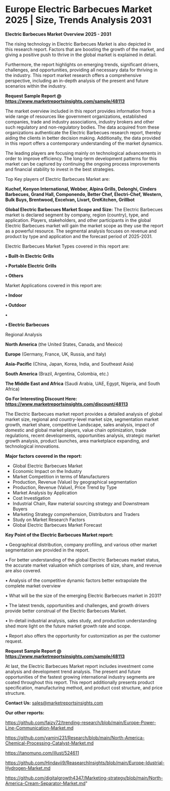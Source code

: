 # Europe Electric Barbecues Market 2025 | Size, Trends Analysis 2031

<Strong> Electric Barbecues Market Overview 2025 - 2031</strong>

The rising technology in Electric Barbecues Market is also depicted in this research report. Factors that are boosting the growth of the market, and giving a positive push to thrive in the global market is explained in detail.

Furthermore, the report highlights on emerging trends, significant drivers, challenges, and opportunities, providing all necessary data for thriving in the industry. This report market research offers a comprehensive perspective, including an in-depth analysis of the present and future scenarios within the industry.

<strong>Request Sample Report @ <a href=https://www.marketreportsinsights.com/sample/48113>https://www.marketreportsinsights.com/sample/48113</a></strong>

The market overview included in this report provides information from a wide range of resources like government organizations, established companies, trade and industry associations, industry brokers and other such regulatory and non-regulatory bodies. The data acquired from these organizations authenticate the Electric Barbecues research report, thereby aiding the clients in better decision making. Additionally, the data provided in this report offers a contemporary understanding of the market dynamics.

The leading players are focusing mainly on technological advancements in order to improve efficiency. The long-term development patterns for this market can be captured by continuing the ongoing process improvements and financial stability to invest in the best strategies.

Top Key players of Electric Barbecues Market are:

<strong>Kuchef, Kenyon International, Webber, Alpina Grills, Delonghi, Cinders Barbecues, Grand Hall, Componendo, Better Chef, Electri-Chef, Western, Bulk Buys, Brentwood, Excelvan, Livart, GreKitchen, Grillbot</strong>

<strong><b>Global Electric Barbecues Market Scope and Size:</b></strong>
The Electric Barbecues market is declared segment by company, region (country), type, and application. Players, stakeholders, and other participants in the global Electric Barbecues market will gain the market scope as they use the report as a powerful resource. The segmental analysis focuses on revenue and product by type and application and the forecast period of 2025-2031.

Electric Barbecues Market Types covered in this report are:

<strong>•  Built-In Electric Grills

•  Portable Electric Grills

•  Others</strong>

Market Applications covered in this report are:

<strong>•  Indoor

•  Outdoor

•  

•  Electric Barbecues</strong> 

Regional Analysis

<strong>North America</strong> (the United States, Canada, and Mexico)

<strong>Europe</strong> (Germany, France, UK, Russia, and Italy)

<strong>Asia-Pacific</strong> (China, Japan, Korea, India, and Southeast Asia)

<strong>South America</strong> (Brazil, Argentina, Colombia, etc.)

<strong>The Middle East and Africa</strong> (Saudi Arabia, UAE, Egypt, Nigeria, and South Africa)

<strong>Go For Interesting Discount Here: <a href=https://www.marketreportsinsights.com/discount/48113>https://www.marketreportsinsights.com/discount/48113</a></strong>

The Electric Barbecues market report provides a detailed analysis of global market size, regional and country-level market size, segmentation market growth, market share, competitive Landscape, sales analysis, impact of domestic and global market players, value chain optimization, trade regulations, recent developments, opportunities analysis, strategic market growth analysis, product launches, area marketplace expanding, and technological innovations.

<strong><b>Major factors covered in the report:</b></strong>
<ul>
  <li>Global Electric Barbecues Market </li>
  <li>Economic Impact on the Industry</li>
  <li>Market Competition in terms of Manufacturers</li>
  <li>Production, Revenue (Value) by geographical segmentation</li>
  <li>Production, Revenue (Value), Price Trend by Type</li>
  <li>Market Analysis by Application</li>
  <li>Cost Investigation</li>
  <li>Industrial Chain, Raw material sourcing strategy and Downstream Buyers</li>
  <li>Marketing Strategy comprehension, Distributors and Traders</li>
  <li>Study on Market Research Factors</li>
  <li>Global Electric Barbecues Market Forecast</li>
</ul>

<strong><b>Key Point of the Electric Barbecues Market report:</b></strong>

• Geographical distribution, company profiling, and various other market segmentation are provided in the report.

• For better understanding of the global Electric Barbecues market status, the accurate market valuation which comprises of size, share, and revenue are also covered.

• Analysis of the competitive dynamic factors better extrapolate the complete market overview

• What will be the size of the emerging Electric Barbecues market in 2031?

• The latest trends, opportunities and challenges, and growth drivers provide better construal of the Electric Barbecues Market.

• In-detail industrial analysis, sales study, and production understanding shed more light on the future market growth rate and scope.

• Report also offers the opportunity for customization as per the customer request.

<strong>Request Sample Report @ <a href=https://www.marketreportsinsights.com/sample/48113>https://www.marketreportsinsights.com/sample/48113</a></strong>

At last, the Electric Barbecues Market report includes investment come analysis and development trend analysis. The present and future opportunities of the fastest growing international industry segments are coated throughout this report. This report additionally presents product specification, manufacturing method, and product cost structure, and price structure.

<strong>Contact Us:</strong>
sales@marketreportsinsights.com

<strong>Our other reports:</strong>

<a href=https://github.com/faizy72/trending-research/blob/main/Europe-Power-Line-Communication-Market.md>https://github.com/faizy72/trending-research/blob/main/Europe-Power-Line-Communication-Market.md</a>

<a href=https://github.com/yamini231/Research/blob/main/North-America-Chemical-Processing-Catalyst-Market.md>https://github.com/yamini231/Research/blob/main/North-America-Chemical-Processing-Catalyst-Market.md</a>

<a href=https://tanomuno.com/illust/524611>https://tanomuno.com/illust/524611</a>

<a href=https://github.com/Hindavii9/ReasearchInsights/blob/main/Europe-Idustrial-Hydrogen-Market.md>https://github.com/Hindavii9/ReasearchInsights/blob/main/Europe-Idustrial-Hydrogen-Market.md</a>

<a href=https://github.com/digitalgrowth4347/Marketing-strategy/blob/main/North-America-Cream-Separator-Market.md>https://github.com/digitalgrowth4347/Marketing-strategy/blob/main/North-America-Cream-Separator-Market.md</a>"
